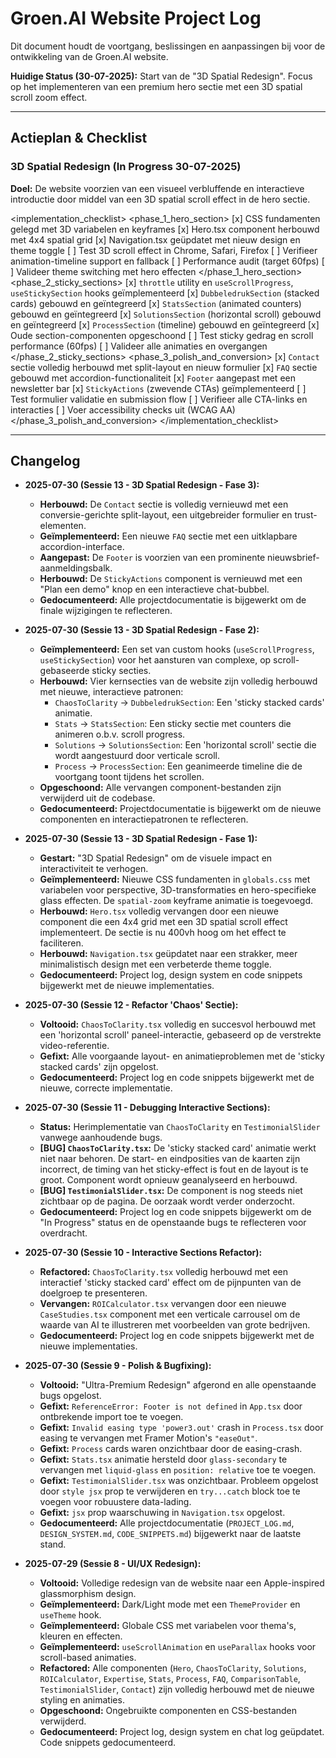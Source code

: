 # Groen.AI Website Project Log

Dit document houdt de voortgang, beslissingen en aanpassingen bij voor de ontwikkeling van de Groen.AI website.

**Huidige Status (30-07-2025):** Start van de "3D Spatial Redesign". Focus op het implementeren van een premium hero sectie met een 3D spatial scroll zoom effect.

---

## Actieplan & Checklist

### 3D Spatial Redesign (In Progress 30-07-2025)

**Doel:** De website voorzien van een visueel verbluffende en interactieve introductie door middel van een 3D spatial scroll effect in de hero sectie.

<implementation_checklist>
    <phase_1_hero_section>
      [x] CSS fundamenten gelegd met 3D variabelen en keyframes
      [x] Hero.tsx component herbouwd met 4x4 spatial grid
      [x] Navigation.tsx geüpdatet met nieuw design en theme toggle
      [ ] Test 3D scroll effect in Chrome, Safari, Firefox
      [ ] Verifieer animation-timeline support en fallback
      [ ] Performance audit (target 60fps)
      [ ] Valideer theme switching met hero effecten
    </phase_1_hero_section>
    <phase_2_sticky_sections>
      [x] `throttle` utility en `useScrollProgress`, `useStickySection` hooks geïmplementeerd
      [x] `DubbeledrukSection` (stacked cards) gebouwd en geïntegreerd
      [x] `StatsSection` (animated counters) gebouwd en geïntegreerd
      [x] `SolutionsSection` (horizontal scroll) gebouwd en geïntegreerd
      [x] `ProcessSection` (timeline) gebouwd en geïntegreerd
      [x] Oude section-componenten opgeschoond
      [ ] Test sticky gedrag en scroll performance (60fps)
      [ ] Valideer alle animaties en overgangen
    </phase_2_sticky_sections>
    <phase_3_polish_and_conversion>
        [x] `Contact` sectie volledig herbouwd met split-layout en nieuw formulier
        [x] `FAQ` sectie gebouwd met accordion-functionaliteit
        [x] `Footer` aangepast met een newsletter bar
        [x] `StickyActions` (zwevende CTAs) geïmplementeerd
        [ ] Test formulier validatie en submission flow
        [ ] Verifieer alle CTA-links en interacties
        [ ] Voer accessibility checks uit (WCAG AA)
    </phase_3_polish_and_conversion>
</implementation_checklist>

---

## Changelog

- **2025-07-30 (Sessie 13 - 3D Spatial Redesign - Fase 3):**
    - **Herbouwd:** De `Contact` sectie is volledig vernieuwd met een conversie-gerichte split-layout, een uitgebreider formulier en trust-elementen.
    - **Geïmplementeerd:** Een nieuwe `FAQ` sectie met een uitklapbare accordion-interface.
    - **Aangepast:** De `Footer` is voorzien van een prominente nieuwsbrief-aanmeldingsbalk.
    - **Herbouwd:** De `StickyActions` component is vernieuwd met een "Plan een demo" knop en een interactieve chat-bubbel.
    - **Gedocumenteerd:** Alle projectdocumentatie is bijgewerkt om de finale wijzigingen te reflecteren.

- **2025-07-30 (Sessie 13 - 3D Spatial Redesign - Fase 2):**
    - **Geïmplementeerd:** Een set van custom hooks (`useScrollProgress`, `useStickySection`) voor het aansturen van complexe, op scroll-gebaseerde sticky secties.
    - **Herbouwd:** Vier kernsecties van de website zijn volledig herbouwd met nieuwe, interactieve patronen:
        - `ChaosToClarity` -> `DubbeledrukSection`: Een 'sticky stacked cards' animatie.
        - `Stats` -> `StatsSection`: Een sticky sectie met counters die animeren o.b.v. scroll progress.
        - `Solutions` -> `SolutionsSection`: Een 'horizontal scroll' sectie die wordt aangestuurd door verticale scroll.
        - `Process` -> `ProcessSection`: Een geanimeerde timeline die de voortgang toont tijdens het scrollen.
    - **Opgeschoond:** Alle vervangen component-bestanden zijn verwijderd uit de codebase.
    - **Gedocumenteerd:** Projectdocumentatie is bijgewerkt om de nieuwe componenten en interactiepatronen te reflecteren.

- **2025-07-30 (Sessie 13 - 3D Spatial Redesign - Fase 1):**
    - **Gestart:** "3D Spatial Redesign" om de visuele impact en interactiviteit te verhogen.
    - **Geïmplementeerd:** Nieuwe CSS fundamenten in `globals.css` met variabelen voor perspective, 3D-transformaties en hero-specifieke glass effecten. De `spatial-zoom` keyframe animatie is toegevoegd.
    - **Herbouwd:** `Hero.tsx` volledig vervangen door een nieuwe component die een 4x4 grid met een 3D spatial scroll effect implementeert. De sectie is nu 400vh hoog om het effect te faciliteren.
    - **Herbouwd:** `Navigation.tsx` geüpdatet naar een strakker, meer minimalistisch design met een verbeterde theme toggle.
    - **Gedocumenteerd:** Project log, design system en code snippets bijgewerkt met de nieuwe implementaties.

- **2025-07-30 (Sessie 12 - Refactor 'Chaos' Sectie):**
    - **Voltooid:** `ChaosToClarity.tsx` volledig en succesvol herbouwd met een 'horizontal scroll' paneel-interactie, gebaseerd op de verstrekte video-referentie.
    - **Gefixt:** Alle voorgaande layout- en animatieproblemen met de 'sticky stacked cards' zijn opgelost.
    - **Gedocumenteerd:** Project log en code snippets bijgewerkt met de nieuwe, correcte implementatie.

- **2025-07-30 (Sessie 11 - Debugging Interactive Sections):**
    - **Status:** Herimplementatie van `ChaosToClarity` en `TestimonialSlider` vanwege aanhoudende bugs.
    - **[BUG] `ChaosToClarity.tsx`:** De 'sticky stacked card' animatie werkt niet naar behoren. De start- en eindposities van de kaarten zijn incorrect, de timing van het sticky-effect is fout en de layout is te groot. Component wordt opnieuw geanalyseerd en herbouwd.
    - **[BUG] `TestimonialSlider.tsx`:** De component is nog steeds niet zichtbaar op de pagina. De oorzaak wordt verder onderzocht.
    - **Gedocumenteerd:** Project log en code snippets bijgewerkt om de "In Progress" status en de openstaande bugs te reflecteren voor overdracht.

- **2025-07-30 (Sessie 10 - Interactive Sections Refactor):**
    - **Refactored:** `ChaosToClarity.tsx` volledig herbouwd met een interactief 'sticky stacked card' effect om de pijnpunten van de doelgroep te presenteren.
    - **Vervangen:** `ROICalculator.tsx` vervangen door een nieuwe `CaseStudies.tsx` component met een verticale carrousel om de waarde van AI te illustreren met voorbeelden van grote bedrijven.
    - **Gedocumenteerd:** Project log en code snippets bijgewerkt met de nieuwe implementaties.

- **2025-07-30 (Sessie 9 - Polish & Bugfixing):**
    - **Voltooid:** "Ultra-Premium Redesign" afgerond en alle openstaande bugs opgelost.
    - **Gefixt:** `ReferenceError: Footer is not defined` in `App.tsx` door ontbrekende import toe te voegen.
    - **Gefixt:** `Invalid easing type 'power3.out'` crash in `Process.tsx` door easing te vervangen met Framer Motion's `"easeOut"`.
    - **Gefixt:** `Process` cards waren onzichtbaar door de easing-crash.
    - **Gefixt:** `Stats.tsx` animatie hersteld door `glass-secondary` te vervangen met `liquid-glass` en `position: relative` toe te voegen.
    - **Gefixt:** `TestimonialSlider.tsx` was onzichtbaar. Probleem opgelost door `style jsx` prop te verwijderen en `try...catch` block toe te voegen voor robuustere data-lading.
    - **Gefixt:** `jsx` prop waarschuwing in `Navigation.tsx` opgelost.
    - **Gedocumenteerd:** Alle projectdocumentatie (`PROJECT_LOG.md`, `DESIGN_SYSTEM.md`, `CODE_SNIPPETS.md`) bijgewerkt naar de laatste stand.

- **2025-07-29 (Sessie 8 - UI/UX Redesign):**
    - **Voltooid:** Volledige redesign van de website naar een Apple-inspired glassmorphism design.
    - **Geïmplementeerd:** Dark/Light mode met een `ThemeProvider` en `useTheme` hook.
    - **Geïmplementeerd:** Globale CSS met variabelen voor thema's, kleuren en effecten.
    - **Geïmplementeerd:** `useScrollAnimation` en `useParallax` hooks voor scroll-based animaties.
    - **Refactored:** Alle componenten (`Hero`, `ChaosToClarity`, `Solutions`, `ROICalculator`, `Expertise`, `Stats`, `Process`, `FAQ`, `ComparisonTable`, `TestimonialSlider`, `Contact`) zijn volledig herbouwd met de nieuwe styling en animaties.
    - **Opgeschoond:** Ongebruikte componenten en CSS-bestanden verwijderd.
    - **Gedocumenteerd:** Project log, design system en chat log geüpdatet. Code snippets gedocumenteerd.
